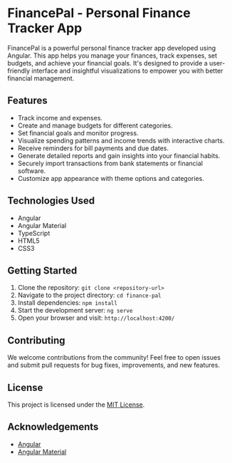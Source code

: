 # FinancePal - Personal Finance Tracker App

FinancePal is a powerful personal finance tracker app developed using Angular. This app helps you manage your finances, track expenses, set budgets, and achieve your financial goals. It's designed to provide a user-friendly interface and insightful visualizations to empower you with better financial management.

## Features

- Track income and expenses.
- Create and manage budgets for different categories.
- Set financial goals and monitor progress.
- Visualize spending patterns and income trends with interactive charts.
- Receive reminders for bill payments and due dates.
- Generate detailed reports and gain insights into your financial habits.
- Securely import transactions from bank statements or financial software.
- Customize app appearance with theme options and categories.


## Technologies Used

- Angular
- Angular Material
- TypeScript
- HTML5
- CSS3

## Getting Started

1. Clone the repository: `git clone <repository-url>`
2. Navigate to the project directory: `cd finance-pal`
3. Install dependencies: `npm install`
4. Start the development server: `ng serve`
5. Open your browser and visit: `http://localhost:4200/`

## Contributing

We welcome contributions from the community! Feel free to open issues and submit pull requests for bug fixes, improvements, and new features.

## License

This project is licensed under the [MIT License](LICENSE).

## Acknowledgements

- [Angular](https://angular.io/)
- [Angular Material](https://material.angular.io/)
